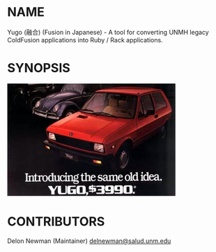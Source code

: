 NAME
====

Yugo (融合) (Fusion in Japanese) - A tool for converting UNMH legacy ColdFusion applications
into Ruby / Rack applications.

SYNOPSIS
========

![Yugo Ad](/extra/yugo-ad.jpg)

CONTRIBUTORS
============

Delon Newman (Maintainer) <delnewman@salud.unm.edu>
